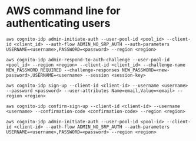 # AWS command line for authenticating users

```language-powerbash
aws cognito-idp admin-initiate-auth --user-pool-id <pool_id> --client-id <client_id> --auth-flow ADMIN_NO_SRP_AUTH --auth-parameters USERNAME=<username>,PASSWORD=<password> --region <region>
```

```language-powerbash
aws cognito-idp admin-respond-to-auth-challenge --user-pool-id <pool_id> --region <region> --client-id <client_id> --challenge-name NEW_PASSWORD_REQUIRED --challenge-responses NEW_PASSWORD=<new-password>,USERNAME=<username> --session <session-key>
```

```language-powerbash
aws cognito-idp sign-up --client-id <client-id> --username <username> --password <password> --user-attributes Name=email,Value=<email> --region <region>
```

```language-powerbash
aws cognito-idp confirm-sign-up --client-id <client-id> --username <username> --confirmation-code <confirmation-code> --region <region>
```

```language-powerbash
aws cognito-idp admin-initiate-auth --user-pool-id <pool-id> --client-id <client-id> --auth-flow ADMIN_NO_SRP_AUTH --auth-parameters USERNAME=<username>,PASSWORD=<password> --region <region>
```